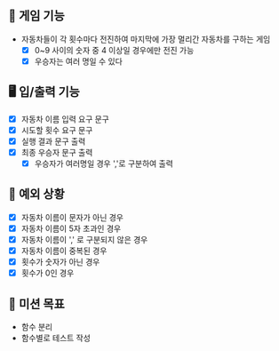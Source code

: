## 🚗 게임 기능

- 자동차들이 각 횟수마다 전진하여 마지막에 가장 멀리간 자동차를 구하는 게임
    - [X] 0~9 사이의 숫자 중 4 이상일 경우에만 전진 가능
    - [x] 우승자는 여러 명일 수 있다

## 🖥️ 입/출력 기능

- [x] 자동차 이름 입력 요구 문구
- [x] 시도할 횟수 요구 문구
- [X] 실행 결과 문구 출력
- [x] 최종 우승자 문구 출력
    - [x] 우승자가 여러명일 경우 ','로 구분하여 출력

## 👾 예외 상황

- [x] 자동차 이름이 문자가 아닌 경우
- [x] 자동차 이름이 5자 초과인 경우
- [x] 자동차 이름이 ',' 로 구분되지 않은 경우
- [x] 자동차 이름이 중복된 경우
- [x] 횟수가 숫자가 아닌 경우
- [x] 횟수가 0인 경우

## 🎯 미션 목표

- 함수 분리
- 함수별로 테스트 작성